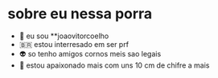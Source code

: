 # sobre eu nessa porra 
- 👋 eu sou **joaovitorcoelho 
- 🇧🇷 estou interresado em ser prf 
- 👽 so tenho amigos cornos meis sao legais 
- 💞️ estou apaixonado mais com uns 10 cm de chifre a mais
